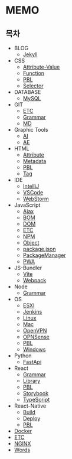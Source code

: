 # MEMO

## 목차

- BLOG
  - [Jekyll](BLOG/Jekyll.md)
- CSS
  - [Attribute-Value](CSS/Attribute-Value.md)
  - [Function](CSS/Function.md)
  - [PBL](CSS/PBL.md)
  - [Selector](CSS/Selector.md)
- DATABASE
  - [MySQL](DATABASE/MySQL.md)
- GIT
  - [ETC](GIT/ETC.md)
  - [Grammar](GIT/Grammar.md)
  - [MD](GIT/MD.md)
- Graphic Tools
  - [AI](Graphic-Tools/AI.md)
  - [AE](Graphic-Tools/AE.md)
- HTML
  - [Attribute](HTML/Attribute.md)
  - [Metadata](HTML/Metadata.md)
  - [PBL](HTML/PBL.md)
  - [Tag](HTML/Tag.md)
- IDE
  - [IntelliJ](IDE/IntelliJ.md)
  - [VSCode](IDE/VSCode.md)
  - [WebStorm](IDE/WebStorm.md)
- JavaScript
  - [Ajax](JavaScript/Ajax.md)
  - [BOM](JavaScript/BOM.md)
  - [DOM](JavaScript/DOM.md)
  - [ETC](JavaScript/ETC.md)
  - [NPM](JavaScript/NPM.md)
  - [Object](JavaScript/Object.md)
  - [package.json](JavaScript/package.json.md)
  - [PackageManager](JavaScript/PackageManager.md)
  - [PWA](JavaScript/PWA.md)
- JS-Bundler
  - [Vite](JS-Bundler/Vite.md)
  - [Webpack](JS-Bundler/Webpack.md)
- Node
  - [Grammar](node/Grammar.md)
- OS
  - [ESXI](OS/ESXI.md)
  - [Jenkins](OS/Jenkins.md)
  - [Linux](OS/Linux.md)
  - [Mac](OS/Mac.md)
  - [OpenVPN](OS/OpenVPN.md)
  - [OPNSense](OS/OPNsense.md)
  - [PBL](OS/PBL.md)
  - [Windows](OS/Windows.md)
- Python
  - [FastApi](Python/FastApi.md)
- React
  - [Grammar](React/Grammar.md)
  - [Library](React/Library.md)
  - [PBL](React/PBL.md)
  - [Storybook](React/Storybook.md)
  - [TypeScript](React/TypeScript.md)
- React-Native
  - [Build](React-Native/Build.md)
  - [Deploy](React-Native/Deploy.md)
  - [PBL](React-Native/PBL.md)
- [Docker](Docker.md)
- [ETC](ETC.md)
- [NGINX](NGINX.md)
- [Words](Words.md)
